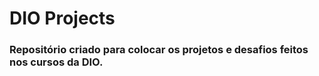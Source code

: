 # DIO Projects

### Repositório criado para colocar os projetos e desafios feitos nos cursos da DIO.